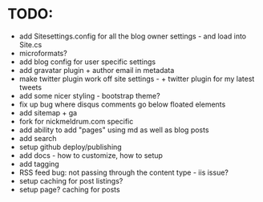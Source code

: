 TODO:
=====

  * add Sitesettings.config for all the blog owner settings - and load into Site.cs
  * microformats?
  * add blog config for user specific settings
  * add gravatar plugin + author email in metadata
  * make twitter plugin work off site settings - + twitter plugin for my latest tweets
  * add some nicer styling - bootstrap theme?
  * fix up bug where disqus comments go below floated elements
  * add sitemap + ga
  * fork for nickmeldrum.com specific
  * add ability to add "pages" using md as well as blog posts
  * add search
  * setup github deploy/publishing
  * add docs - how to customize, how to setup
  * add tagging
  * RSS feed bug: not passing through the content type - iis issue?
  * setup caching for post listings?
  * setup page? caching for posts
